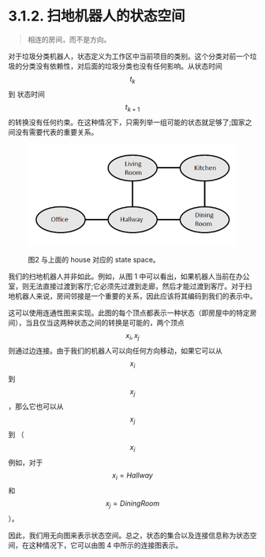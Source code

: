# 3.1.2. 扫地机器人的状态空间

> 相连的房间，而不是方向。

对于垃圾分类机器人，状态定义为工作区中当前项目的类别。这个分类对前一个垃圾的分类没有依赖性，对后面的垃圾分类也没有任何影响。从状态时间$$t_k$$
到 状态时间$$t_{k+1}$$
的转换没有任何约束。在这种情况下，只需列举一组可能的状态就足够了;国家之间没有需要代表的重要关系。

<figure><img src="../../.gitbook/assets/image (1) (1) (1) (1) (1).png" alt=""><figcaption><p>图2 与上面的 house 对应的 state space。</p></figcaption></figure>

我们的扫地机器人并非如此。例如，从图 1 中可以看出，如果机器人当前在办公室，则无法直接过渡到客厅;它必须先过渡到走廊，然后才能过渡到客厅。对于扫地机器人来说，房间邻接是一个重要的关系，因此应该将其编码到我们的表示中。

这可以使用连通性图来实现。此图的每个顶点都表示一种状态（即房屋中的特定房间），当且仅当这两种状态之间的转换是可能的，两个顶点$$x_i,x_j$$
则通过边连接。由于我们的机器人可以向任何方向移动，如果它可以从$$x_i$$
到$$x_j$$
，那么它也可以从$$x_j$$
到 （$$x_i$$
例如，对于$$x_i=Hallway$$
和$$x_j=Dining Room$$
）。

因此，我们用无向图来表示状态空间。总之，状态的集合以及连接信息称为状态空间，在这种情况下，它可以由图 4 中所示的连接图表示。
